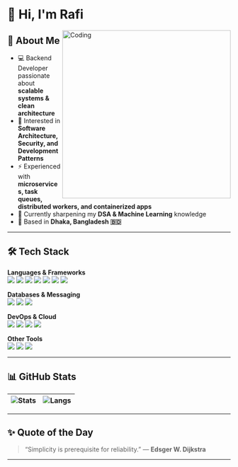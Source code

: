 # 👋 Hi, I'm Rafi  

<img align="right" alt="Coding" width="380" src="https://media.giphy.com/media/Y4ak9Ki2GZCbJxAnJD/giphy.gif">

## 🚀 About Me
- 💻 Backend Developer passionate about **scalable systems & clean architecture**  
- 🔐 Interested in **Software Architecture, Security, and Development Patterns**  
- ⚡ Experienced with **microservices, task queues, distributed workers, and containerized apps**  
- 🌱 Currently sharpening my **DSA & Machine Learning** knowledge  
- 📍 Based in **Dhaka, Bangladesh 🇧🇩**  

---

## 🛠️ Tech Stack

**Languages & Frameworks**  
![](https://img.shields.io/badge/Python-3776AB?style=flat&logo=python&logoColor=white)
![](https://img.shields.io/badge/PHP-777BB4?style=flat&logo=php&logoColor=white)
![](https://img.shields.io/badge/Go-00ADD8?style=flat&logo=go&logoColor=white)
![](https://img.shields.io/badge/JavaScript-F7DF1E?style=flat&logo=javascript&logoColor=black)
![](https://img.shields.io/badge/Laravel-FF2D20?style=flat&logo=laravel&logoColor=white)
![](https://img.shields.io/badge/Django-092E20?style=flat&logo=django&logoColor=white)
![](https://img.shields.io/badge/Vue.js-4FC08D?style=flat&logo=vue.js&logoColor=white)

**Databases & Messaging**  
![](https://img.shields.io/badge/MySQL-4479A1?style=flat&logo=mysql&logoColor=white)
![](https://img.shields.io/badge/PostgreSQL-316192?style=flat&logo=postgresql&logoColor=white)
![](https://img.shields.io/badge/Redis-DC382D?style=flat&logo=redis&logoColor=white)

**DevOps & Cloud**  
![](https://img.shields.io/badge/Docker-2496ED?style=flat&logo=docker&logoColor=white)
![](https://img.shields.io/badge/Kubernetes-326CE5?style=flat&logo=kubernetes&logoColor=white)
![](https://img.shields.io/badge/AWS-232F3E?style=flat&logo=amazonaws&logoColor=white)
![](https://img.shields.io/badge/DigitalOcean-0080FF?style=flat&logo=digitalocean&logoColor=white)

**Other Tools**  
![](https://img.shields.io/badge/Linux-FCC624?style=flat&logo=linux&logoColor=black)
![](https://img.shields.io/badge/Bash-4EAA25?style=flat&logo=gnu-bash&logoColor=white)
![](https://img.shields.io/badge/Git-F05032?style=flat&logo=git&logoColor=white)

---

## 📊 GitHub Stats

| ![Stats](https://github-readme-stats.vercel.app/api?username=ponickkhan&show_icons=true&theme=tokyonight&count_private=true&hide=contribs) | ![Langs](https://github-readme-stats.vercel.app/api/top-langs/?username=ponickkhan&layout=compact&theme=tokyonight) |
| --- | --- |

---

## ✨ Quote of the Day
<!--QUOTE_START-->
> “Simplicity is prerequisite for reliability.” — **Edsger W. Dijkstra**
<!--QUOTE_END-->

---

